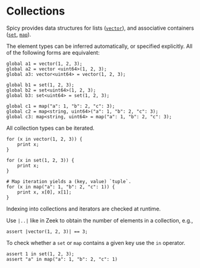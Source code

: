 # Collections

Spicy provides data structures for lists
([`vector`](https://docs.zeek.org/projects/spicy/en/latest/programming/language/types.html#vector)),
and associative containers
([`set`](https://docs.zeek.org/projects/spicy/en/latest/programming/language/types.html#set),
[`map`](https://docs.zeek.org/projects/spicy/en/latest/programming/language/types.html#map)).

The element types can be inferred automatically, or specified explicitly. All
of the following forms are equivalent:

```spicy
global a1 = vector(1, 2, 3);
global a2 = vector <uint64>(1, 2, 3);
global a3: vector<uint64> = vector(1, 2, 3);

global b1 = set(1, 2, 3);
global b2 = set<uint64>(1, 2, 3);
global b3: set<uint64> = set(1, 2, 3);

global c1 = map("a": 1, "b": 2, "c": 3);
global c2 = map<string, uint64>("a": 1, "b": 2, "c": 3);
global c3: map<string, uint64> = map("a": 1, "b": 2, "c": 3);
```

All collection types can be iterated.

```spicy
for (x in vector(1, 2, 3)) {
    print x;
}

for (x in set(1, 2, 3)) {
    print x;
}

# Map iteration yields a (key, value) `tuple`.
for (x in map("a": 1, "b": 2, "c": 1)) {
    print x, x[0], x[1];
}
```

Indexing into collections and iterators are checked at runtime.

Use `|..|` like in Zeek to obtain the number of elements in a collection, e.g.,

```spicy
assert |vector(1, 2, 3)| == 3;
```

To check whether a `set` or `map` contains a given key use the `in` operator.

```spicy
assert 1 in set(1, 2, 3);
assert "a" in map("a": 1, "b": 2, "c": 1)
```
